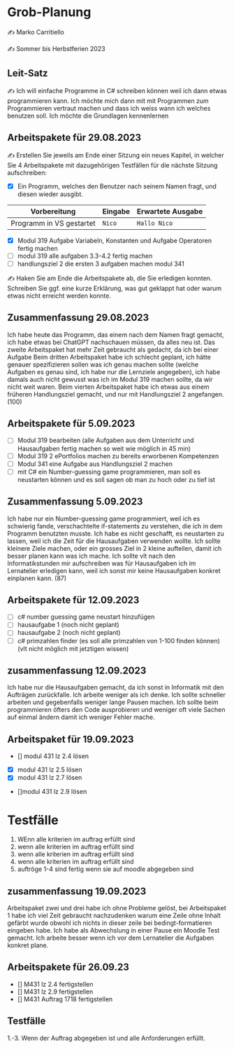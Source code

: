 # Grob-Planung

✍️ Marko Carritiello

✍️ Sommer bis Herbstferien 2023

## Leit-Satz

✍️ Ich will einfache Programme in C# schreiben können weil ich dann etwas programmieren kann. Ich möchte mich dann mit mit Programmen zum Programmieren vertraut machen und dass ich weiss wann ich welches benutzen soll. Ich möchte die Grundlagen kennenlernen

## Arbeitspakete für 29.08.2023

✍️ Erstellen Sie jeweils am Ende einer Sitzung ein neues Kapitel, in welcher Sie 4 Arbeitspakete mit dazugehörigen Testfällen für die nächste Sitzung aufschreiben:

- [x] Ein Programm, welches den Benutzer nach seinem Namen fragt, und diesen wieder ausgibt.

| Vorbereitung             | Eingabe | Erwartete Ausgabe |
| ------------------------ | ------- | ----------------- |
| Programm in VS gestartet | `Nico`  | `Hallo Nico`      |

- [x] Modul 319 Aufgabe  Variabeln, Konstanten und Aufgabe Operatoren fertig machen
- [ ] modul 319 alle aufgaben 3.3-4.2 fertig machen
- [ ] handlungsziel 2 die ersten 3 aufgaben machen modul 341

✍️  Haken Sie am Ende die Arbeitspakete ab, die Sie erledigen konnten. Schreiben Sie ggf. eine kurze Erklärung, was gut geklappt hat oder warum etwas nicht erreicht werden konnte.
## Zusammenfassung 29.08.2023
Ich habe heute das Programm, das einem nach dem Namen fragt gemacht, ich habe etwas bei ChatGPT nachschauen müssen, da alles neu ist.
Das zweite Arbeitspaket hat mehr Zeit gebraucht als gedacht, da ich bei einer Aufgabe
Beim dritten Arbeitspaket habe ich schlecht geplant, ich hätte genauer spezifizieren sollen was ich genau machen sollte (welche Aufgaben es genau sind, ich habe nur die Lernziele angegeben), ich habe damals auch nicht gewusst was ich im Modul 319 machen sollte, da wir nicht weit waren.
Beim vierten Arbeitspaket habe ich etwas aus einem früheren Handlungsziel gemacht, und nur mit Handlungsziel 2 angefangen. (100)

## Arbeitspakete für 5.09.2023
- [ ] Modul 319 bearbeiten (alle Aufgaben aus dem Unterricht und Hausaufgaben fertig machen so weit wie möglich in 45 min)
- [ ] Modul 319 2 ePortfolios machen zu bereits erworbenen Kompetenzen
- [ ] Modul 341 eine Aufgabe aus Handlungsziel 2 machen
- [ ] mit C# ein Number-guessing game programmieren, man soll es neustarten können und es soll sagen ob man zu hoch oder zu tief ist

## Zusammenfassung 5.09.2023
Ich habe nur ein Number-guessing game programmiert, weil ich es schwierig fande, verschachtelte if-statements zu verstehen, die ich in dem Programm benutzten musste. Ich habe es nicht geschafft, es neustarten zu lassen, weil ich die Zeit für die Hausaufgaben verwenden wollte. Ich sollte kleinere Ziele machen, oder ein grosses Ziel in 2 kleine aufteilen, damit ich besser planen kann was ich mache. Ich sollte vlt nach den Informatikstunden mir aufschreiben was für Hausaufgaben ich im Lernatelier erledigen kann, weil ich sonst mir keine Hausaufgaben konkret einplanen kann. (87)

## Arbeitspakete für 12.09.2023
- [ ] c# number guessing game neustart hinzufügen
- [ ] hausaufgabe 1 (noch nicht geplant)
- [ ] hausaufgabe 2 (noch nicht geplant)
- [ ] c# primzahlen finder (es soll alle primzahlen von 1-100 finden können) (vlt nicht möglich mit jetztigen wissen)
## zusammenfassung 12.09.2023
Ich habe nur die Hausaufgaben gemacht, da ich sonst in Informatik mit den Aufträgen zurückfalle. Ich arbeite weniger als ich denke. Ich sollte schneller arbeiten und gegebenfalls weniger lange Pausen machen. Ich sollte beim programmieren öfters den Code ausprobieren und weniger oft viele Sachen auf einmal ändern damit ich weniger Fehler mache.
## Arbeitspaket für 19.09.2023
 - [] modul 431 lz 2.4 lösen
 - [x] modul 431 lz 2.5 lösen
 - [x] modul 431 lz 2.7 lösen
 - []modul 431 lz 2.9 lösen

# Testfälle
1. WEnn alle kriterien im auftrag erfüllt sind
2. wenn alle kriterien im auftrag erfüllt sind
3.  wenn alle kriterien im auftrag erfüllt sind
4.  wenn alle kriterien im auftrag erfüllt sind
5. auftröge 1-4 sind fertig wenn sie auf moodle abgegeben sind

## zusammenfassung 19.09.2023
Arbeitspaket zwei und drei habe ich ohne Probleme gelöst, bei Arbeitspaket 1 habe ich viel Zeit gebraucht nachzudenken warum eine Zeile ohne Inhalt gefärbt wurde obwohl ich nichts in dieser zeile bei bedingt-formatieren eingeben habe. Ich habe als Abwechslung in einer Pause ein Moodle Test gemacht. Ich arbeite besser wenn ich vor dem Lernatelier die Aufgaben konkret plane.

## Arbeitspakete für 26.09.23
- [] M431 lz 2.4 fertigstellen
- [] M431 lz 2.9 fertigstellen
- [] M431 Auftrag 1718 fertigstellen

## Testfälle
1.-3. Wenn der Auftrag abgegeben ist und alle Anforderungen erfüllt.

